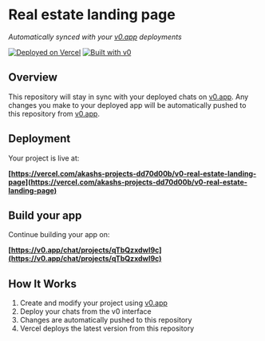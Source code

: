 # Real estate landing page

*Automatically synced with your [v0.app](https://v0.app) deployments*

[![Deployed on Vercel](https://img.shields.io/badge/Deployed%20on-Vercel-black?style=for-the-badge&logo=vercel)](https://vercel.com/akashs-projects-dd70d00b/v0-real-estate-landing-page)
[![Built with v0](https://img.shields.io/badge/Built%20with-v0.app-black?style=for-the-badge)](https://v0.app/chat/projects/qTbQzxdwI9c)

## Overview

This repository will stay in sync with your deployed chats on [v0.app](https://v0.app).
Any changes you make to your deployed app will be automatically pushed to this repository from [v0.app](https://v0.app).

## Deployment

Your project is live at:

**[https://vercel.com/akashs-projects-dd70d00b/v0-real-estate-landing-page](https://vercel.com/akashs-projects-dd70d00b/v0-real-estate-landing-page)**

## Build your app

Continue building your app on:

**[https://v0.app/chat/projects/qTbQzxdwI9c](https://v0.app/chat/projects/qTbQzxdwI9c)**

## How It Works

1. Create and modify your project using [v0.app](https://v0.app)
2. Deploy your chats from the v0 interface
3. Changes are automatically pushed to this repository
4. Vercel deploys the latest version from this repository
